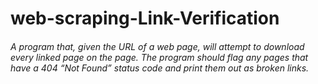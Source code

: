 # web-scraping-Link-Verification

###### A program that, given the URL of a web page, will attempt to download every linked page on the page. The program should flag any pages that have a 404 “Not Found” status code and print them out as broken links.
